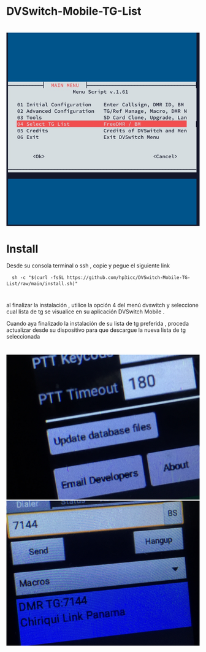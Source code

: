# DVSwitch-Mobile-TG-List

#
<img src="https://github.com/hp3icc/DVSwitch-Mobile-TG-List/raw/main/IMG_2274.jpg" width="600">

#

# Install

Desde su consola terminal o ssh , copie y pegue el siguiente link 

      sh -c "$(curl -fsSL https://github.com/hp3icc/DVSwitch-Mobile-TG-List/raw/main/install.sh)"
      
#

al finalizar la instalación , utilice la opción 4 del menú dvswitch y seleccione cual lista de tg se visualice en su aplicación DVSwitch Mobile .

Cuando aya finalizado la instalación de su lista de tg preferida , proceda actualizar desde su dispositivo para que descargue la nueva lista de tg seleccionada  

#

<img src="https://github.com/hp3icc/DVSwitch-Mobile-TG-List/raw/main/IMG_2275.JPG" width="600">

<img src="https://github.com/hp3icc/DVSwitch-Mobile-TG-List/raw/main/IMG_2276.JPG" width="600">
